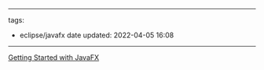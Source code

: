 
---
tags:
  - eclipse/javafx
date updated: 2022-04-05 16:08
---


[Getting Started with JavaFX](https://openjfx.io/openjfx-docs/#install-javafx)